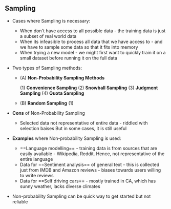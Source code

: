## Sampling
- Cases where Sampling is necessary:
	- When don't have access to all possible data - the training data is just a subset of real world data
	- When its infeasible to process all data that we have access to - and we have to sample some data so that it fits into memory
	- When trying a new model - we might first want to quickly train it on a small dataset before running it on the full data


- Two types of Sampling methods:
	- (A) **Non-Probability Sampling Methods**
	  
		(1) **Convenience Sampling**
		(2) **Snowball Sampling**
		(3) **Judgment Sampling**
		(4) **Quota Sampling**

	- (B) **Random Sampling**
		(1)


- **Cons** of Non-Probability Sampling
	- Selected data not representative of entire data - riddled with selection baises
	  But in some cases, it is still useful

- **Examples** where Non-probability Sampling is used:
	- ==Language modelling== - training data is from sources that are easily available - Wikipedia, Reddit. 
	  Hence, not representative of the entire language
	- Data for ==Sentiment analysis== of general text - this is collected just from IMDB and Amazon reviews - biases towards users willing to write reviews
	- Data for ==Self driving cars== - mostly trained in CA, which has sunny weather, lacks diverse climates

- Non-probability Sampling can be quick way to get started but not reliable